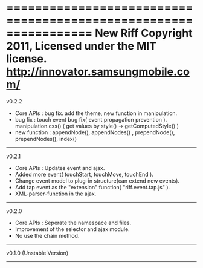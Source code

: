 ================================================================
New Riff 
Copyright 2011, Licensed under the MIT license.
http://innovator.samsungmobile.com/
================================================================

v0.2.2

- Core APIs : bug fix. add the theme, new function in manipulation. 
- bug fix : touch event bug fix( event propagation prevention ). manipulation.css() ( get values by style() -> getComputedStyle() )
- new function : appendNode(), appendNodes() , prependNode(), prependNodes(), index() 

----------------------------------------------------------------

v0.2.1

- Core APIs : Updates event and ajax.
- Added more event( touchStart, touchMove, touchEnd ).
- Change event model to plug-in structure(can extend new events).
- Add tap event as the "extension" function( "riff.event.tap.js" ).
- XML-parser-function in the ajax.

----------------------------------------------------------------

v0.2.0


- Core APIs : Seperate the namespace and files.
- Improvement of the selector and ajax module.
- No use the chain method.


----------------------------------------------------------------

v0.1.0 (Unstable Version)

----------------------------------------------------------------
